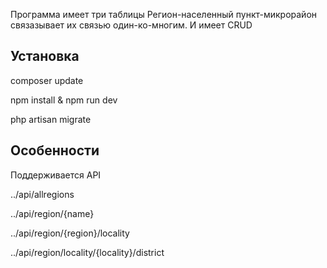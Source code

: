 Программа имеет три таблицы Регион-населенный пункт-микрорайон связазывает их связью один-ко-многим. И имеет CRUD 

## **Установка**

composer update

npm install & npm run dev

php artisan migrate



## Особенности

Поддерживается API

../api/allregions

../api/region/{name}

../api/region/{region}/locality

../api/region/locality/{locality}/district

